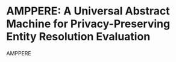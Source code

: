 # AMPPERE: A Universal Abstract Machine for Privacy-Preserving Entity Resolution Evaluation
AMPPERE
